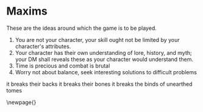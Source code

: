 # Maxims

These are the ideas around which the game is to be played.

1. You are not your character, your skill ought not be limited by your character's attributes.
2. Your character has their own understanding of lore, history, and myth; your DM shall reveals these as your character would understand them.
3. Time is precious and combat is brutal
4. Worry not about balance, seek interesting solutions to difficult problems

it breaks their backs
it breaks their bones
it breaks the binds of unearthed tomes

\newpage{}
